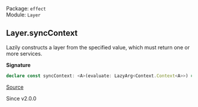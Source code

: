 Package: `effect`<br />
Module: `Layer`<br />

## Layer.syncContext

Lazily constructs a layer from the specified value, which must return one or more
services.

**Signature**

```ts
declare const syncContext: <A>(evaluate: LazyArg<Context.Context<A>>) => Layer<A>
```

[Source](https://github.com/Effect-TS/effect/tree/main/packages/effect/src/Layer.ts#L754)

Since v2.0.0